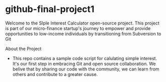 # github-final-project1

Welcome to the SIple Interest Calculator open-source project. 
This project is part of our micro-finance startup's journey to empower and provide 
opportunities to low-income individuals by transitioning from Subversion to Git

About the Project
- This repo contains a sample code script for calulating simple interest.
It's our first step in embracing Git and open source collaboration.
We belive that by sharing our code with the community,
we can learn from others and contribute to a greater cause.
